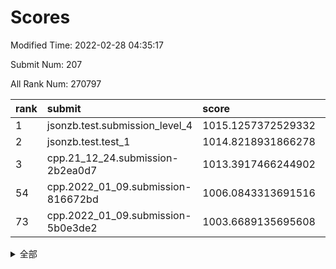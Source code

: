 # Scores

Modified Time: 2022-02-28 04:35:17

Submit Num: 207

All Rank Num: 270797

| rank |               submit               |       score        |       sigma        | pk_num |
| :--- | :--------------------------------- | :----------------- | :----------------- | :----- |
| 1    | jsonzb.test.submission_level_4     | 1015.1257372529332 | 0.809429619156759  | 5233   |
| 2    | jsonzb.test.test_1                 | 1014.8218931866278 | 0.8620332376450477 | 5230   |
| 3    | cpp.21_12_24.submission-2b2ea0d7   | 1013.3917466244902 | 0.8014332638570659 | 5236   |
| 54   | cpp.2022_01_09.submission-816672bd | 1006.0843313691516 | 0.7089849780847495 | 5235   |
| 73   | cpp.2022_01_09.submission-5b0e3de2 | 1003.6689135695608 | 0.7110654338095675 | 5234   |


<details>
<summary>全部</summary>

| rank |                 submit                 |       score        |       sigma        | pk_num |
| :--- | :------------------------------------- | :----------------- | :----------------- | :----- |
| 1    | jsonzb.test.submission_level_4         | 1015.1257372529332 | 0.809429619156759  | 5233   |
| 2    | jsonzb.test.test_1                     | 1014.8218931866278 | 0.8620332376450477 | 5230   |
| 3    | cpp.21_12_24.submission-2b2ea0d7       | 1013.3917466244902 | 0.8014332638570659 | 5236   |
| 4    | gobigger.level_3.submission_level_3_15 | 1011.7396138380878 | 0.7791039292658651 | 5232   |
| 5    | gobigger.level_3.submission_level_3_3  | 1011.5931570523314 | 0.7804019940249046 | 5229   |
| 6    | gobigger.level_3.submission_level_3_5  | 1011.4649155738874 | 0.7767306146454266 | 5235   |
| 7    | gobigger.level_3.submission_level_3_36 | 1011.410767951039  | 0.7686307405498473 | 5226   |
| 8    | gobigger.level_3.submission_level_3_41 | 1010.99589751627   | 0.7726545455016742 | 5229   |
| 9    | gobigger.level_3.submission_level_3_47 | 1010.9940689199484 | 0.7666674960662025 | 5230   |
| 10   | gobigger.level_3.submission_level_3_38 | 1010.9066831404895 | 0.7563357326763452 | 5232   |
| 11   | gobigger.level_3.submission_level_3_42 | 1010.8876190460938 | 0.7632291890036814 | 5234   |
| 12   | gobigger.level_3.submission_level_3_6  | 1010.753989951963  | 0.7655080346625257 | 5230   |
| 13   | gobigger.level_3.submission_level_3_30 | 1010.7108820423639 | 0.7568493198802    | 5239   |
| 14   | gobigger.level_3.submission_level_3_0  | 1010.6551633432778 | 0.7570765179025792 | 5231   |
| 15   | gobigger.level_3.submission_level_3_19 | 1010.5764163430887 | 0.7656841704211578 | 5236   |
| 16   | gobigger.level_3.submission_level_3_48 | 1010.4381717131072 | 0.749491308857859  | 5232   |
| 17   | gobigger.level_3.submission_level_3_31 | 1010.3295527466181 | 0.8024695210205416 | 5235   |
| 18   | gobigger.level_3.submission_level_3_34 | 1010.3261811106554 | 0.7468592184446227 | 5233   |
| 19   | gobigger.level_3.submission_level_3_29 | 1010.3259582339568 | 0.7567119126146301 | 5228   |
| 20   | gobigger.level_3.submission_level_3_18 | 1010.2759840340526 | 0.7585411095943286 | 5235   |
| 21   | gobigger.level_3.submission_level_3_27 | 1010.2429123088575 | 0.7641750699316548 | 5231   |
| 22   | gobigger.level_3.submission_level_3_22 | 1010.2195502002362 | 0.7521353781819019 | 5235   |
| 23   | gobigger.level_3.submission_level_3_10 | 1010.1904251890699 | 0.7501977256391301 | 5233   |
| 24   | gobigger.level_3.submission_level_3_1  | 1010.0171387850158 | 0.7626931557087208 | 5237   |
| 25   | gobigger.level_3.submission_level_3_39 | 1009.990678419141  | 0.7594674231491495 | 5240   |
| 26   | gobigger.level_3.submission_level_3_17 | 1009.932444859023  | 0.7583320992442895 | 5232   |
| 27   | gobigger.level_3.submission_level_3_24 | 1009.9054421943907 | 0.773513418778449  | 5233   |
| 28   | gobigger.level_3.submission_level_3_40 | 1009.8496839153728 | 0.7646072680858448 | 5230   |
| 29   | gobigger.level_3.submission_level_3_21 | 1009.821744638495  | 0.7544072209742841 | 5229   |
| 30   | gobigger.level_3.submission_level_3_8  | 1009.8078645684749 | 0.7397490322106047 | 5238   |
| 31   | gobigger.level_3.submission_level_3_45 | 1009.8045764112084 | 0.7528352484446507 | 5231   |
| 32   | gobigger.level_3.submission_level_3_25 | 1009.7967803602662 | 0.7592701032085272 | 5230   |
| 33   | gobigger.level_3.submission_level_3_33 | 1009.7617649218755 | 0.775715827074263  | 5235   |
| 34   | gobigger.level_3.submission_level_3_28 | 1009.7239679835393 | 0.7624457342567201 | 5232   |
| 35   | gobigger.level_3.submission_level_3_2  | 1009.6617039676833 | 0.7515604699036846 | 5231   |
| 36   | gobigger.level_3.submission_level_3_12 | 1009.6566325162046 | 0.7652102639610323 | 5228   |
| 37   | gobigger.level_3.submission_level_3_14 | 1009.647223695424  | 0.768491202462478  | 5236   |
| 38   | gobigger.level_3.submission_level_3_4  | 1009.6428491304696 | 0.7425965665409576 | 5236   |
| 39   | gobigger.level_3.submission_level_3_44 | 1009.5982660216872 | 0.7596768895864581 | 5237   |
| 40   | gobigger.level_3.submission_level_3_37 | 1009.5327176361935 | 0.7589475493221666 | 5232   |
| 41   | gobigger.level_3.submission_level_3_16 | 1009.436546063762  | 0.7627318303041433 | 5236   |
| 42   | gobigger.level_3.submission_level_3_49 | 1009.3670743803663 | 0.7340667532223414 | 5237   |
| 43   | gobigger.level_3.submission_level_3_20 | 1009.2984140146742 | 0.7477101851650996 | 5239   |
| 44   | gobigger.level_3.submission_level_3_26 | 1009.2920677634113 | 0.7467846042493231 | 5229   |
| 45   | gobigger.level_3.submission_level_3_35 | 1009.18408838522   | 0.7674079829959599 | 5235   |
| 46   | gobigger.level_3.submission_level_3_23 | 1009.1467835685868 | 0.7342255126260966 | 5230   |
| 47   | gobigger.level_3.submission_level_3_46 | 1008.8926431888301 | 0.7466090029405937 | 5234   |
| 48   | gobigger.level_3.submission_level_3_11 | 1008.8430520797392 | 0.7396533324575211 | 5234   |
| 49   | gobigger.level_3.submission_level_3_43 | 1008.8026989370943 | 0.7442962863467611 | 5235   |
| 50   | gobigger.level_3.submission_level_3_7  | 1008.7914029625906 | 0.7408776665147675 | 5230   |
| 51   | gobigger.level_3.submission_level_3_13 | 1008.632887989152  | 0.7631303197511893 | 5232   |
| 52   | gobigger.level_3.submission_level_3_32 | 1008.5929733519699 | 0.7676310111074037 | 5235   |
| 53   | gobigger.level_3.submission_level_3_9  | 1008.358741945412  | 0.7440023115572296 | 5231   |
| 54   | cpp.2022_01_09.submission-816672bd     | 1006.0843313691516 | 0.7089849780847495 | 5235   |
| 55   | gobigger.level_1.submission_level_1_24 | 1005.2402336053271 | 0.7124385926985044 | 5231   |
| 56   | gobigger.level_1.submission_level_1_45 | 1005.0842243415641 | 0.7226127905809312 | 5234   |
| 57   | gobigger.level_1.submission_level_1_17 | 1005.0801670415292 | 0.7313406618220208 | 5227   |
| 58   | gobigger.level_1.submission_level_1_32 | 1004.5436341038484 | 0.7304906298178874 | 5227   |
| 59   | gobigger.level_1.submission_level_1_11 | 1004.5027023047712 | 0.7157603413849734 | 5231   |
| 60   | gobigger.level_1.submission_level_1_14 | 1004.4823129843577 | 0.7409431297016578 | 5238   |
| 61   | gobigger.level_1.submission_level_1_42 | 1004.2050035830974 | 0.7252031514282241 | 5226   |
| 62   | gobigger.level_1.submission_level_1_39 | 1004.1506607836053 | 0.7184004266249846 | 5231   |
| 63   | gobigger.level_1.submission_level_1_0  | 1004.014427475896  | 0.7106040235524438 | 5232   |
| 64   | gobigger.level_1.submission_level_1_19 | 1003.9651652175843 | 0.7291121772073915 | 5233   |
| 65   | gobigger.level_1.submission_level_1_43 | 1003.9550225010637 | 0.7208679553287243 | 5233   |
| 66   | gobigger.level_1.submission_level_1_35 | 1003.921315904249  | 0.7298092119944524 | 5231   |
| 67   | gobigger.level_1.submission_level_1_40 | 1003.9111336111632 | 0.7327095302299466 | 5226   |
| 68   | gobigger.level_1.submission_level_1_49 | 1003.8096476464818 | 0.7239084805518975 | 5234   |
| 69   | gobigger.level_1.submission_level_1_31 | 1003.7881145301839 | 0.7275578138229203 | 5234   |
| 70   | gobigger.level_1.submission_level_1_16 | 1003.7713690505825 | 0.7211615105636308 | 5238   |
| 71   | gobigger.level_1.submission_level_1_48 | 1003.7613723948626 | 0.7131858848715646 | 5230   |
| 72   | gobigger.level_1.submission_level_1_41 | 1003.7177384378937 | 0.7126395934683447 | 5234   |
| 73   | cpp.2022_01_09.submission-5b0e3de2     | 1003.6689135695608 | 0.7110654338095675 | 5234   |
| 74   | gobigger.level_1.submission_level_1_30 | 1003.6241429984034 | 0.7179862118595265 | 5226   |
| 75   | gobigger.level_1.submission_level_1_18 | 1003.5610951672161 | 0.7227020766859447 | 5237   |
| 76   | gobigger.level_1.submission_level_1_26 | 1003.541680265393  | 0.7055372434035607 | 5234   |
| 77   | gobigger.level_1.submission_level_1_27 | 1003.5260212748213 | 0.7109312697414455 | 5236   |
| 78   | gobigger.level_1.submission_level_1_47 | 1003.513445037096  | 0.7100054739223595 | 5239   |
| 79   | gobigger.level_1.submission_level_1_10 | 1003.4066843092847 | 0.7284844572652435 | 5232   |
| 80   | gobigger.level_1.submission_level_1_37 | 1003.3237218247508 | 0.7129968209244288 | 5237   |
| 81   | gobigger.level_1.submission_level_1_46 | 1003.3219210973856 | 0.7202594917850298 | 5234   |
| 82   | gobigger.level_1.submission_level_1_8  | 1003.2289143119342 | 0.7243427701528503 | 5233   |
| 83   | gobigger.level_1.submission_level_1_33 | 1003.1348291534354 | 0.710032744561344  | 5240   |
| 84   | gobigger.level_1.submission_level_1_3  | 1003.1287715106251 | 0.7174577853244504 | 5235   |
| 85   | gobigger.level_1.submission_level_1_9  | 1002.9261427779197 | 0.7282798211650213 | 5238   |
| 86   | gobigger.level_1.submission_level_1_13 | 1002.9105161538737 | 0.7179749798324259 | 5236   |
| 87   | gobigger.level_1.submission_level_1_22 | 1002.8964414195872 | 0.7195890072787523 | 5231   |
| 88   | gobigger.level_1.submission_level_1_5  | 1002.8801485118913 | 0.7102878494210494 | 5230   |
| 89   | gobigger.level_1.submission_level_1_2  | 1002.8743641741437 | 0.7195196870240994 | 5231   |
| 90   | gobigger.level_1.submission_level_1_28 | 1002.8739006921201 | 0.7276785189232413 | 5237   |
| 91   | gobigger.level_1.submission_level_1_12 | 1002.8737308283556 | 0.7132149643453415 | 5230   |
| 92   | gobigger.level_1.submission_level_1_15 | 1002.8420329835182 | 0.7192732714077721 | 5235   |
| 93   | gobigger.level_1.submission_level_1_29 | 1002.7552643228112 | 0.7205769313151712 | 5236   |
| 94   | gobigger.level_1.submission_level_1_25 | 1002.7442581194512 | 0.7084341829269185 | 5230   |
| 95   | gobigger.level_1.submission_level_1_1  | 1002.7054445575415 | 0.7263355858588125 | 5231   |
| 96   | gobigger.level_1.submission_level_1_44 | 1002.6950976070653 | 0.7180823045332537 | 5234   |
| 97   | gobigger.level_1.submission_level_1_36 | 1002.6260597663481 | 0.7132190229164612 | 5230   |
| 98   | gobigger.level_1.submission_level_1_34 | 1002.5466095288607 | 0.7126646571950886 | 5238   |
| 99   | gobigger.level_1.submission_level_1_38 | 1002.4825323680824 | 0.7132339378884235 | 5237   |
| 100  | gobigger.level_1.submission_level_1_7  | 1002.4758069424324 | 0.711848078103944  | 5227   |
| 101  | gobigger.level_1.submission_level_1_6  | 1002.2644720024713 | 0.7136748305804961 | 5229   |
| 102  | gobigger.level_1.submission_level_1_21 | 1002.2242544700496 | 0.7200119833917389 | 5235   |
| 103  | gobigger.level_1.submission_level_1_20 | 1002.1591055303528 | 0.7170848354252756 | 5232   |
| 104  | gobigger.level_1.submission_level_1_23 | 1002.1261484420394 | 0.7123079815346457 | 5232   |
| 105  | gobigger.level_1.submission_level_1_4  | 1001.969542778737  | 0.7322747455366673 | 5232   |
| 106  | gobigger.random.submission_random_18   | 997.4302872957446  | 0.7126164691453637 | 5227   |
| 107  | gobigger.random.submission_random_12   | 997.1519722964687  | 0.7125144146160758 | 5232   |
| 108  | gobigger.random.submission_random_20   | 996.9678749489852  | 0.7043707506728906 | 5233   |
| 109  | gobigger.random.submission_random_10   | 996.7325565649705  | 0.7111879114031626 | 5236   |
| 110  | gobigger.random.submission_random_34   | 996.7281909276154  | 0.710859532765936  | 5231   |
| 111  | gobigger.random.submission_random_5    | 996.5548918156045  | 0.7062751000488071 | 5229   |
| 112  | gobigger.random.submission_random_9    | 996.5283849023467  | 0.7216296576169358 | 5238   |
| 113  | gobigger.random.submission_random_45   | 996.5099271010223  | 0.721323781069768  | 5229   |
| 114  | gobigger.random.submission_random_19   | 996.4848324463788  | 0.7156735866810684 | 5233   |
| 115  | gobigger.random.submission_random_48   | 996.4682474916272  | 0.7110655103671477 | 5237   |
| 116  | gobigger.random.submission_random_24   | 996.3735033823174  | 0.7114718420732454 | 5238   |
| 117  | gobigger.random.submission_random_23   | 996.3408456356048  | 0.7085493341499335 | 5233   |
| 118  | gobigger.random.submission_random_49   | 996.3296642669193  | 0.7066884288897363 | 5233   |
| 119  | gobigger.random.submission_random_1    | 996.3239930411457  | 0.7050973718340496 | 5235   |
| 120  | gobigger.random.submission_random_25   | 996.2875245004242  | 0.7139069423113422 | 5233   |
| 121  | gobigger.random.submission_random_33   | 996.2771963416734  | 0.7070706947602025 | 5233   |
| 122  | gobigger.random.submission_random_42   | 996.2702871638427  | 0.699230654432749  | 5231   |
| 123  | gobigger.random.submission_random_21   | 996.20681056582    | 0.7023523585662236 | 5236   |
| 124  | gobigger.random.submission_random_3    | 996.1832297136083  | 0.7128077926282017 | 5237   |
| 125  | gobigger.random.submission_random_27   | 996.0980557656169  | 0.7043304338521094 | 5230   |
| 126  | gobigger.random.submission_random_35   | 996.0059220849273  | 0.6964766524268271 | 5237   |
| 127  | gobigger.random.submission_random_2    | 995.9697961478197  | 0.7082335069834358 | 5234   |
| 128  | gobigger.random.submission_random_39   | 995.9633079371293  | 0.6938246709795006 | 5228   |
| 129  | gobigger.random.submission_random_47   | 995.9478840583656  | 0.7055141745608371 | 5233   |
| 130  | gobigger.random.submission_random_28   | 995.9435378313906  | 0.6934794345788585 | 5237   |
| 131  | gobigger.random.submission_random_43   | 995.8963852757254  | 0.7091924869194283 | 5233   |
| 132  | gobigger.random.submission_random_17   | 995.8189927035733  | 0.7276929825343625 | 5236   |
| 133  | gobigger.random.submission_random_37   | 995.796945695455   | 0.7124865338196514 | 5227   |
| 134  | gobigger.random.submission_random_32   | 995.7875287573161  | 0.7112588408686431 | 5234   |
| 135  | gobigger.random.submission_random_38   | 995.7458795129121  | 0.7173513890681054 | 5232   |
| 136  | gobigger.random.submission_random_15   | 995.7123246012081  | 0.7168614954502088 | 5227   |
| 137  | gobigger.random.submission_random_4    | 995.7092186621991  | 0.7233198872728881 | 5238   |
| 138  | gobigger.random.submission_random_13   | 995.699287998889   | 0.7114056405249801 | 5235   |
| 139  | gobigger.random.submission_random_41   | 995.6819243437632  | 0.7070549794902752 | 5228   |
| 140  | gobigger.random.submission_random_29   | 995.6506560706372  | 0.7164010729059638 | 5233   |
| 141  | gobigger.random.submission_random_30   | 995.6158968259506  | 0.7275679363489478 | 5234   |
| 142  | gobigger.random.submission_random_26   | 995.6065202232074  | 0.7102603234680444 | 5228   |
| 143  | gobigger.random.submission_random_8    | 995.5485296885494  | 0.7088199730927434 | 5232   |
| 144  | gobigger.random.submission_random_40   | 995.5009780060553  | 0.7216747574170919 | 5237   |
| 145  | gobigger.random.submission_random_6    | 995.3788320601441  | 0.7014818576648517 | 5232   |
| 146  | gobigger.random.submission_random_0    | 995.3107198646511  | 0.7030716586870714 | 5226   |
| 147  | gobigger.random.submission_random_46   | 995.2912061091652  | 0.6906493749266622 | 5230   |
| 148  | gobigger.random.submission_random_36   | 995.249200641227   | 0.6973041882400197 | 5227   |
| 149  | gobigger.random.submission_random_14   | 995.2477575623057  | 0.709717328213704  | 5236   |
| 150  | gobigger.random.submission_random_44   | 995.2068310010459  | 0.7165908938914882 | 5228   |
| 151  | gobigger.random.submission_random_22   | 995.1000495326185  | 0.7242906664026569 | 5230   |
| 152  | gobigger.random.submission_random_31   | 994.9539651709449  | 0.7242544962102114 | 5237   |
| 153  | gobigger.random.submission_random_16   | 994.838278094638   | 0.7118530912018384 | 5235   |
| 154  | gobigger.random.submission_random_11   | 994.6889853932902  | 0.7059325663863765 | 5231   |
| 155  | gobigger.random.submission_random_7    | 994.4809289458266  | 0.7074472934232038 | 5232   |
| 156  | gobigger.level_2.submission_level_2_24 | 993.9170348427581  | 0.7450918768614367 | 5233   |
| 157  | gobigger.level_2.submission_level_2_37 | 993.9107954835899  | 0.7282119482754547 | 5239   |
| 158  | gobigger.level_2.submission_level_2_48 | 993.8169659007233  | 0.7269181012684022 | 5234   |
| 159  | gobigger.level_2.submission_level_2_43 | 993.7895165082632  | 0.7267693719267069 | 5227   |
| 160  | gobigger.level_2.submission_level_2_23 | 993.1794416454215  | 0.7286598166420412 | 5233   |
| 161  | gobigger.level_2.submission_level_2_19 | 993.1409438034634  | 0.7313049927862465 | 5236   |
| 162  | gobigger.level_2.submission_level_2_33 | 993.0331030619144  | 0.7391334673297068 | 5228   |
| 163  | gobigger.level_2.submission_level_2_13 | 993.0188953132744  | 0.7462646554910243 | 5233   |
| 164  | gobigger.level_2.submission_level_2_27 | 992.9825918804403  | 0.7306009949695311 | 5238   |
| 165  | gobigger.level_2.submission_level_2_25 | 992.8586750456553  | 0.7334468858819008 | 5232   |
| 166  | gobigger.level_2.submission_level_2_40 | 992.8152101192827  | 0.7330375285822766 | 5233   |
| 167  | gobigger.level_2.submission_level_2_11 | 992.7101676306219  | 0.7480915797130597 | 5232   |
| 168  | gobigger.level_2.submission_level_2_30 | 992.6881993953002  | 0.7478157573594887 | 5232   |
| 169  | gobigger.level_2.submission_level_2_21 | 992.5784667962281  | 0.7369583278680089 | 5231   |
| 170  | gobigger.level_2.submission_level_2_35 | 992.5068390617106  | 0.7333851720834054 | 5233   |
| 171  | gobigger.level_2.submission_level_2_44 | 992.4908585036839  | 0.7683168794594794 | 5232   |
| 172  | gobigger.level_2.submission_level_2_39 | 992.4719753858234  | 0.7451740505300455 | 5234   |
| 173  | gobigger.level_2.submission_level_2_31 | 992.3339011281723  | 0.7536173605241042 | 5234   |
| 174  | gobigger.level_2.submission_level_2_38 | 992.3274539604985  | 0.7310099095058344 | 5236   |
| 175  | gobigger.level_2.submission_level_2_18 | 992.286065446393   | 0.7451507531048942 | 5229   |
| 176  | gobigger.level_2.submission_level_2_12 | 992.2806256175014  | 0.7400134119227488 | 5239   |
| 177  | gobigger.level_2.submission_level_2_36 | 992.2638539729941  | 0.7411749617141382 | 5230   |
| 178  | gobigger.level_2.submission_level_2_2  | 992.1235959290607  | 0.7537483738422732 | 5234   |
| 179  | gobigger.level_2.submission_level_2_34 | 992.1169499737861  | 0.7480450427959764 | 5237   |
| 180  | gobigger.level_2.submission_level_2_26 | 992.0802260910839  | 0.7545991522329623 | 5232   |
| 181  | gobigger.level_2.submission_level_2_0  | 991.8647265567199  | 0.7541274783319207 | 5234   |
| 182  | gobigger.level_2.submission_level_2_42 | 991.82205771808    | 0.7393228985463641 | 5232   |
| 183  | gobigger.level_2.submission_level_2_17 | 991.7742545310535  | 0.7542696419863437 | 5236   |
| 184  | gobigger.level_2.submission_level_2_4  | 991.7414293481129  | 0.7541286341435324 | 5231   |
| 185  | gobigger.level_2.submission_level_2_46 | 991.6977137967069  | 0.7659906004862462 | 5229   |
| 186  | gobigger.level_2.submission_level_2_49 | 991.6803944962877  | 0.7563685114094103 | 5228   |
| 187  | gobigger.level_2.submission_level_2_29 | 991.6750241947942  | 0.7432088965815444 | 5241   |
| 188  | gobigger.level_2.submission_level_2_8  | 991.5973569814618  | 0.7489011224021097 | 5228   |
| 189  | gobigger.level_2.submission_level_2_22 | 991.564487065602   | 0.7558898166810704 | 5236   |
| 190  | gobigger.level_2.submission_level_2_14 | 991.4911841190784  | 0.751271688751725  | 5228   |
| 191  | gobigger.level_2.submission_level_2_15 | 991.4795170045962  | 0.7512481427335383 | 5234   |
| 192  | gobigger.level_2.submission_level_2_41 | 991.4780683099278  | 0.740310881416286  | 5233   |
| 193  | gobigger.level_2.submission_level_2_32 | 991.3741808059766  | 0.7483457216201985 | 5228   |
| 194  | gobigger.level_2.submission_level_2_20 | 991.2297265690261  | 0.743833007511693  | 5235   |
| 195  | gobigger.level_2.submission_level_2_5  | 991.2279453779723  | 0.7515690814942494 | 5233   |
| 196  | gobigger.level_2.submission_level_2_7  | 991.0305391638407  | 0.7411690232075114 | 5233   |
| 197  | gobigger.level_2.submission_level_2_28 | 991.0095483037751  | 0.7763428288502906 | 5231   |
| 198  | gobigger.level_2.submission_level_2_45 | 990.9391112276064  | 0.7597038915675353 | 5230   |
| 199  | gobigger.level_2.submission_level_2_6  | 990.8393240150172  | 0.7571039245801365 | 5236   |
| 200  | gobigger.level_2.submission_level_2_10 | 990.8366789174632  | 0.7631630826541238 | 5229   |
| 201  | gobigger.level_2.submission_level_2_1  | 990.7290317238178  | 0.7767540417993598 | 5228   |
| 202  | gobigger.level_2.submission_level_2_16 | 990.6183810942271  | 0.7569650534861044 | 5236   |
| 203  | gobigger.level_2.submission_level_2_9  | 990.3643778017072  | 0.7659050542305907 | 5234   |
| 204  | gobigger.level_2.submission_level_2_47 | 990.242601352956   | 0.7618862741892757 | 5233   |
| 205  | gobigger.level_2.submission_level_2_3  | 990.0671394766636  | 0.7630124236511007 | 5231   |
| 206  | gobigger.none.submission_none_0        | 976.9314018346319  | 1.3306389474696385 | 5234   |
| 207  | gobigger.none.submission_none_1        | 974.9088110109859  | 1.5535838301369738 | 5227   |

</details>